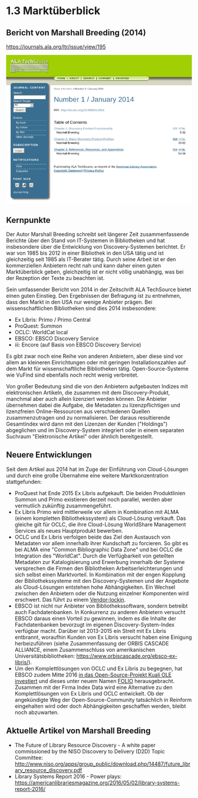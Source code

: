 # 1.3 Marktüberblick

## Bericht von Marshall Breeding (2014)
https://journals.ala.org/ltr/issue/view/195

[![Screenshot Breeding 2014](images/screenshot-breeding-2014.png)](https://journals.ala.org/ltr/issue/view/195)

## Kernpunkte

Der Autor Marshall Breeding schreibt seit längerer Zeit zusammenfassende Berichte über den Stand von IT-Systemen in Bibliotheken und hat insbesondere über die Entwicklung von Discovery-Systemen berichtet. Er war von 1985 bis 2012 in einer Bibliothek in den USA tätig und ist gleichzeitig seit 1985 als IT-Berater tätig. Durch seine Arbeit ist er den kommerziellen Anbietern recht nah und kann daher einen guten Marktüberblick geben, gleichzeitig ist er nicht völlig unabhängig, was bei der Rezeption der Texte zu beachten ist.

Sein umfassender Bericht von 2014 in der Zeitschrift ALA TechSource bietet einen guten Einstieg. Den Ergebnissen der Befragung ist zu entnehmen, dass den Markt in den USA nur wenige Anbieter prägen. Bei wissenschaftlichen Bibliotheken sind dies 2014 insbesondere:
* Ex Libris: Primo / Primo Central
* ProQuest: Summon
* OCLC: WorldCat local
* EBSCO: EBSCO Discovery Service
* iii: Encore (auf Basis von EBSCO Discovery Service)

Es gibt zwar noch eine Reihe von anderen Anbietern, aber diese sind vor allem an kleineren Einrichtungen oder mit geringen Installationszahlen auf dem Markt für wissenschaftliche Bibliotheken tätig. Open-Source-Systeme wie VuFind sind ebenfalls noch recht wenig verbreitet.

Von großer Bedeutung sind die von den Anbietern aufgebauten Indizes mit elektronischen Artikeln, die zusammen mit dem Discovery-Produkt, manchmal aber auch allein lizenziert werden können. Die Anbieter übernehmen dabei die Aufgabe, die Metadaten zu lizenzpflichtigen und lizenzfreien Online-Ressourcen aus verschiedenen Quellen zusammenzutragen und zu normalisieren. Der daraus resultierende Gesamtindex wird dann mit den Lizenzen der Kunden ("Holdings") abgeglichen und im Discovery-System integriert oder in einem separaten Suchraum "Elektronische Artikel" oder ähnlich bereitgestellt.

## Neuere Entwicklungen

Seit dem Artikel aus 2014 hat im Zuge der Einführung von Cloud-Lösungen und durch eine große Übernahme eine weitere Marktkonzentration stattgefunden:
* ProQuest hat Ende 2015 Ex Libris aufgekauft. Die beiden Produktlinien Summon und Primo existieren derzeit noch parallel, werden aber vermutlich zukünftig zusammengeführt.
* Ex Libris Primo wird mittlerweile vor allem in Kombination mit ALMA (einem kompletten Bibliothekssystem) als Cloud-Lösung verkauft. Das gleiche gilt für OCLC, die ihre Cloud-Lösung WorldShare Management Services als neues Hauptprodukt bewerben.
* OCLC und Ex Libris verfolgen beide das Ziel den Austausch von Metadaten vor allem innerhalb ihrer Kundschaft zu forcieren. So gibt es bei ALMA eine "Common Bibliographic Data Zone" und bei OCLC die Integration des "WorldCat". Durch die Verfügbarkeit von geteilten Metadaten zur Katalogisierung und Erwerbung innerhalb der Systeme versprechen die Firmen den Bibliotheken Arbeitserleichterungen und sich selbst einen Marktvorteil. In Kombination mit der engen Kopplung der Bibliothekssysteme mit den Discovery-Systemen und der Angebote als Cloud-Lösungen entstehen hohe Abhängigkeiten. Ein Wechsel zwischen den Anbietern oder die Nutzung einzelner Komponenten wird erschwert. Das führt zu einem [Vendor-lockin](https://en.wikipedia.org/wiki/Vendor_lock-in).
* EBSCO ist nicht nur Anbieter von Bibliothekssoftware, sondern betreibt auch Fachdatenbanken. In Konkurrenz zu anderen Anbietern versucht EBSCO daraus einen Vorteil zu gewinnen, indem es die Inhalte der Fachdatenbanken bevorzugt im eigenen Discovery-System-Index verfügbar macht. Darüber ist 2013-2015 ein Streit mit Ex Libris entbrannt, woraufhin Kunden von Ex Libris versucht haben eine Einigung herbeizuführen (siehe Zusammenfassung der ORBIS CASCADE ALLIANCE, einem Zusammenschluss von amerikanischen Universitätsbibliotheken: https://www.orbiscascade.org/ebsco-ex-libris/).
* Um den Komplettlösungen von OCLC und Ex Libris zu begegnen, hat EBSCO zudem Mitte 2016 [in das Open-Source-Projekt Kuali OLE investiert](https://www.ebsco.com/e/de-de/nachrichten-center/pressemitteilungen-in-deutscher-sprache/folio-die-neue-kooperation-bringt-bibliotheken-dienstleister-und-entwickler) und dieses unter neuem Namen [FOLIO](https://www.folio.org) herausgebracht. Zusammen mit der Firma Index Data wird eine Alternative zu den Komplettlösungen von Ex Libris und OCLC entwickelt. Ob der angekündigte Weg der Open-Source-Community tatsächlich in Reinform eingehalten wird oder doch Abhängigkeiten geschaffen werden, bleibt noch abzuwarten.

## Aktuelle Artikel von Marshall Breeding
* The Future of Library Resource Discovery - A white paper commissioned by the NISO Discovery to Delivery (D2D) Topic Committee: http://www.niso.org/apps/group_public/download.php/14487/future_library_resource_discovery.pdf
* Library Systems Report 2016 - Power plays: https://americanlibrariesmagazine.org/2016/05/02/library-systems-report-2016/

